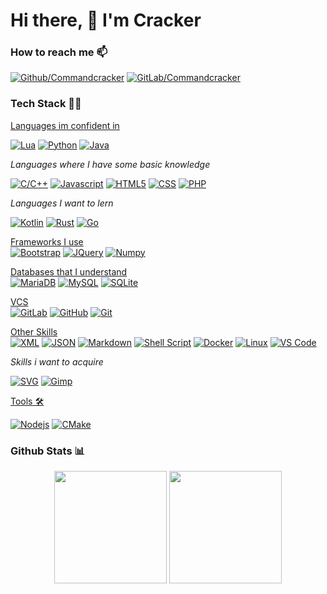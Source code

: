 # Hi there, 👋 I'm Cracker

### How to reach me 📫 

[<img alt="Github/Commandcracker" src="https://img.shields.io/badge/GitHub/Commandcracker-%2312100E?style=flat-square&logo=Github&logoColor=white"/>](https://github.com/Commandcracker)
[<img alt="GitLab/Commandcracker" src="https://img.shields.io/badge/GitLab/Commandcracker-330F63?style=flat-square&logo=gitlab&logoColor=white"/>](https://gitlab.com/Commandcracker)

### Tech Stack 👨‍💻

<ins>Languages im confident in</ins><br>

[<img alt="Lua" src="https://img.shields.io/badge/Lua-030380?style=flat-square&logo=lua&logoColor=white"/>](https://www.lua.org/)
[<img alt="Python" src="https://img.shields.io/badge/Python-2b5b84?style=flat-square&logo=python&logoColor=white"/>](https://www.python.org/)
[<img alt="Java" src="https://img.shields.io/badge/Java-f15f2d?style=flat-square"/>](https://www.java.com)

<i>Languages where I have some basic knowledge</i>

[<img alt="C/C++" src="https://img.shields.io/badge/-C/C%2B%2B-00599C?style=flat-square&logo=c%2B%2B&logoColor=white"/>](http://www.cplusplus.com/)
[<img alt="Javascript" src="https://img.shields.io/badge/JavaScript-F7DF1E?style=flat-square&logo=javascript&logoColor=black"/>](https://developer.mozilla.org/en-US/docs/Web/JavaScript)
[<img alt="HTML5" src="https://img.shields.io/badge/HTML5-E34F26?style=flat-square&logo=html5&logoColor=white"/>](https://developer.mozilla.org/en-US/docs/Web/Guide/HTML/HTML5)
[<img alt="CSS" src="https://img.shields.io/badge/CSS-264de4?&style=flat-square&logo=css3&logoColor=white"/>](https://developer.mozilla.org/en-US/docs/Web/CSS)
[<img alt="PHP" src="https://img.shields.io/badge/PHP-777BB4?style=flat-square&logo=php&logoColor=white"/>](https://www.php.net/)

<i>Languages I want to lern</i>

[<img alt="Kotlin" src="https://img.shields.io/badge/Kotlin-7f52ff?style=flat-square&logo=Kotlin&logoColor=white"/>](https://kotlinlang.org/)
[<img alt="Rust" src="https://img.shields.io/badge/Rust-000000?style=flat-square&logo=Rust&logoColor=white"/>](https://www.rust-lang.org/)
[<img alt="Go" src="https://img.shields.io/badge/Go-00acd7?style=flat-square&logo=go&logoColor=white"/>](https://go.dev/)

<ins>Frameworks I use</ins><br>
[<img alt="Bootstrap" src="https://img.shields.io/badge/Bootstrap-563D7C?style=flat-square&logo=bootstrap&logoColor=white"/>](https://getbootstrap.com/)
[<img alt="JQuery" src="https://img.shields.io/badge/jQuery-0769AD?style=flat-square&logo=jquery&logoColor=white"/>](https://jquery.com/)
[<img alt="Numpy" src="https://img.shields.io/badge/numpy-%23013243.svg?style=flat-square&logo=numpy&logoColor=white"/>](https://numpy.org/)

<ins>Databases that I understand</ins><br>
[<img alt="MariaDB" src="https://img.shields.io/badge/MariaDB-4e629a?style=flat-square&logo=mariadb&logoColor=white"/>](https://mariadb.org/)
[<img alt="MySQL" src="https://img.shields.io/badge/MySQL-00758f?style=flat-square&logo=mysql&logoColor=white"/>](https://www.mysql.com/)
[<img alt="SQLite" src="https://img.shields.io/badge/SQLite-044a64?style=flat-square&logo=sqlite&logoColor=white"/>](https://www.sqlite.org/)

<ins>VCS</ins><br>
[<img alt="GitLab" src="https://img.shields.io/badge/GitLab-330F63?style=flat-square&logo=gitlab&logoColor=white"/>](https://gitlab.com/)
[<img alt="GitHub" src="https://img.shields.io/badge/GitHub-100000?style=flat-square&logo=github&logoColor=white"/>](https://github.com/)
[<img alt="Git" src="https://img.shields.io/badge/git-%23F05033.svg?style=flat-square&logo=git&logoColor=white"/>](https://git-scm.com/)

<ins>Other Skills</ins><br>
[<img alt="XML" src="https://img.shields.io/badge/XML-100000?style=flat-square"/>]()
[<img alt="JSON" src="https://img.shields.io/badge/JSON-100000?style=flat-square&logo=json&logoColor=white"/>](https://www.json.org/)
[<img alt="Markdown" src="https://img.shields.io/badge/Markdown-100000?style=flat-square&logo=markdown&logoColor=white"/>](https://www.markdownguide.org/basic-syntax/)
[<img alt="Shell Script" src="https://img.shields.io/badge/Shell_Script-100000?style=flat-square&logo=gnu-bash&logoColor=white"/>]()
[<img alt="Docker" src="https://img.shields.io/badge/Docker-003f8c?style=flat-square&logo=docker&logoColor=white"/>](https://www.docker.com/)
[<img alt="Linux" src="https://img.shields.io/badge/Linux-100000?style=flat-square&logo=Linux&logoColor=white"/>](https://www.linux.org/)
[<img alt="VS Code" src="https://img.shields.io/badge/-VS%20Code-007ACC?style=flat-square&logo=visual%20studio%20code&logoColor=white"/>](https://code.visualstudio.com/)

<i>Skills i want to acquire</i>

[<img alt="SVG" src="https://img.shields.io/badge/SVG-100000?style=flat-square&logo=svg&logoColor=white"/>](https://developer.mozilla.org/docs/Web/SVG)
[<img alt="Gimp" src="https://img.shields.io/badge/Gimp-657D8B?style=flat-square&logo=gimp&logoColor=white"/>](https://www.gimp.org/)

<ins>Tools 🛠️</ins><br>

[<img alt="Nodejs" src="https://img.shields.io/badge/-Nodejs-43853d?style=flat-square&logo=Node.js&logoColor=white"/>](https://nodejs.dev/)
[<img alt="CMake" src="https://img.shields.io/badge/-CMake-00599C?style=flat-square&logo=cmake&logoColor=white"/>](http://cmake.org/)

### Github Stats 📊
<div align="center">
  <img height="180em" src="https://github-readme-stats.vercel.app/api?username=Commandcracker&count_private=true&show_icons=true&theme=dark"/>
  <img height="180em" src="https://github-readme-stats.vercel.app/api/top-langs/?username=Commandcracker&theme=dark&layout=compact&langs_count=6"/>
</div>

<!--
**Commandcracker/Commandcracker** is a ✨ _special_ ✨ repository because its `README.md` (this file) appears on your GitHub profile.

Here are some ideas to get you started:

- 🔭 I’m currently working on ...
- 🌱 I’m currently learning ...
- 👯 I’m looking to collaborate on ...
- 🤔 I’m looking for help with ...
- 💬 Ask me about ...
- 📫 How to reach me: ...
- 😄 Pronouns: ...
- ⚡ Fun fact: ...
-->
